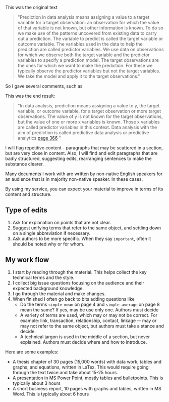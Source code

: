 This was the original text

>"Prediction in data analysis means assigning a value to a target variable for a target observation: an observation for which the value of that variable is not known, but other information is known. To do so we make use of the patterns uncovered from existing data to carry out a prediction. The variable to predict is called the target variable or outcome variable. The variables used in the data to help the prediction are called predictor variables. We use data on observations for which we observe both the target variable and the predictor variables to specify a prediction model. The target observations are the ones for which we want to make the prediction. For these we typically observe the predictor variables but not the target variables. We take the model and apply it to the target observations."

So I gave several comments, such as

This was the end result:

> "In data analysis, prediction means assigning a value to y, the target variable, or outcome variable, for a target observation or more target observations. The value of y is not known for the target observations, but the value of one or more x variables is known. Those x variables are called predictor variables in this context. Data analysis with the aim of prediction is called predictive data analysis or predictive analytics.[page 366](/scans/e1.png) "



I will flag repetitive content - paragraphs that may be scattered in a section, but are very close in content. Also, I will find and edit paragraphs that are badly structured, suggesting edits, rearranging sentences to make the substance clearer.  

Many documents I work with are written by non-native English speakers for an audience that is in majority non-native speaker. In these cases,


By using my service, you can expect your material to improve in terms of its content and structure. 

## Type of edits
1. Ask for explanation on points that are not clear. 
2. Suggest unifying terms that refer to the same object, and settling down on a single abbreviation if necessary. 
3. Ask authors to be more specific. When they say `important`, often it should be noted why or for whom.



## My work flow 

1. I start by reading through the material. This helps collect the key technical terms and the style.  
2. I collect big issue questions focusing on the audience and their expected background knowledge.   
3. I go through the material and make changes.
4. When finished I often go back to bits adding questions like
	* Do the terms `simple mean` on page 4 and `simple average` on page 8 mean the same? If yes, may be use only one. Authors must decide
	* A variety of terms are used, which may or may not be correct. For example: link, transaction, relationship, contact, linkage -- may or may not refer to the same object, but authors must take a stance and decide.
	* A technical jargon is used in the middle of a section, but never explained. Authors must decide where and how to introduce. 

Here are some examples:
* A thesis chapter of 30 pages (15,000 words) with data work, tables and graphs, and equations, written in LaTex. This would require going through the text twice and take about 15-25 hours.
* A presentation in MS Power Point, mostly tables and bulletpoints. This is typically about 3 hours 
* A short business report, 10 pages with graphs and tables, written in MS Word. This is typically about 6 hours
